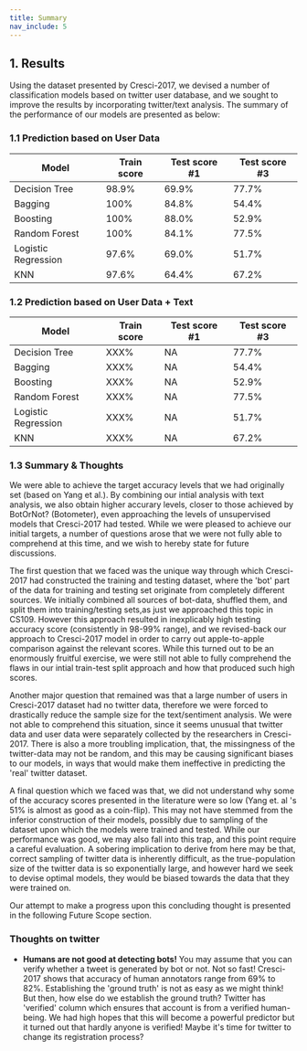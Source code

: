 ```yaml
---
title: Summary
nav_include: 5
---
```


## 1. Results
Using the dataset presented by Cresci-2017, we devised a number of classification models based on twitter user database, and we sought to improve the results by incorporating twitter/text analysis. The summary of the performance of our models are presented as below:

### 1.1 Prediction based on User Data

| Model               | Train score | Test score #1 | Test score #3 |
|---------------------|-------------|---------------|---------------|
| Decision Tree       | 98.9%       | 69.9%         | 77.7%         |
| Bagging             | 100%        | 84.8%         | 54.4%         |
| Boosting            | 100%        | 88.0%         | 52.9%         |
| Random Forest       | 100%        | 84.1%         | 77.5%         |
| Logistic Regression | 97.6%       | 69.0%         | 51.7%         |
| KNN                 | 97.6%       | 64.4%         | 67.2%         |

### 1.2 Prediction based on User Data + Text

| Model               | Train score | Test score #1 | Test score #3 |
|---------------------|-------------|---------------|---------------|
| Decision Tree       | XXX%        | NA            | 77.7%         |
| Bagging             | XXX%        | NA            | 54.4%         |
| Boosting            | XXX%        | NA            | 52.9%         |
| Random Forest       | XXX%        | NA            | 77.5%         |
| Logistic Regression | XXX%        | NA            | 51.7%         |
| KNN                 | XXX%        | NA            | 67.2%         |


### 1.3 Summary & Thoughts
We were able to achieve the target accuracy levels that we had originally set (based on Yang et al.). By combining our intial analysis with text analysis, we also obtain higher accurary levels, closer to those achieved by BotOrNot? (Botometer), even approaching the levels of unsupervised models that Cresci-2017 had tested. While we were pleased to achieve our initial targets, a number of questions arose that we were not fully able to comprehend at this time, and we wish to hereby state for future discussions.

The first question that we faced was the unique way through which Cresci-2017 had constructed the training and testing dataset, where the 'bot' part of the data for training and testing set originate from completely different sources. We initially combined all sources of bot-data, shuffled them, and split them into training/testing sets,as just we approached this topic in CS109. However this approach resulted in inexplicably high testing accuracy score (consistently in 98-99% range), and we revised-back our approach to Cresci-2017 model in order to carry out apple-to-apple comparison against the relevant scores. While this turned out to be an enormously fruitful exercise, we were still not able to fully comprehend the flaws in our intial train-test split approach and how that produced such high scores.

Another major question that remained was that a large number of users in Cresci-2017 dataset had no twitter data, therefore we were forced to drastically reduce the sample size for the text/sentiment analysis. We were not able to comprehend this situation, since it seems unusual that twitter data and user data were separately collected by the researchers in Cresci-2017. There is also a more troubling implication, that, the missingness of the twitter-data may not be random, and this may be causing significant biases to our models, in ways that would make them ineffective in predicting the 'real' twitter dataset.

A final question which we faced was that, we did not understand why some of the accuracy scores presented in the literature were so low (Yang et. al 's 51% is almost as good as a coin-flip). This may not have stemmed from the inferior construction of their models, possibly due to sampling of the dataset upon which the models were trained and tested. While our performance was good, we may also fall into this trap, and this point require a careful evaluation. A sobering implication to derive from here may be that, correct sampling of twitter data is inherently difficult, as the true-population size of the twitter data is so exponentially large, and however hard we seek to devise optimal models, they would be biased towards the data that they were trained on. 

Our attempt to make a progress upon this concluding thought is presented in the following Future Scope section.

### Thoughts on twitter
* **Humans are not good at detecting bots!** You may assume that you can verify whether a tweet is generated by bot or not. Not so fast! Cresci-2017 shows that accuracy of human annotators range from 69% to 82%. Establishing the 'ground truth' is not as easy as we might think! But then, how else do we establish the ground truth? Twitter has 'verified' column which ensures that account is from a verified human-being. We had high hopes that this will become a powerful predictor but it turned out that hardly anyone is verified! Maybe it's time for twitter to change its registration process?